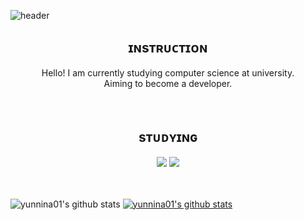 ![header](https://capsule-render.vercel.app/api?type=waving&color=auto&height=230&section=header&text=Hi!%20I’m%20TaeHyun&fontSize=50&fontAlignY=35&desc=Aiming%20for%20developer!&descSize=20&descAlign=58&descAlignY=50)

<div align = center>
<h2>ɪɴsᴛʀᴜᴄᴛɪᴏɴ</h2>
Hello! I am currently studying computer science at university. <br>
Aiming to become a developer.
<br><br><br>
<h2>sᴛᴜᴅʏɪɴɢ</h2>
<img src="https://img.shields.io/badge/C-A8B9CC?style=flat-square&logo=C&logoColor=white"/>
<img src="https://img.shields.io/badge/Java-007396?style=flat-square&logo=Java&logoColor=white"/>
<br><br><br>
</div>

![yunnina01's github stats](https://github-readme-stats.vercel.app/api?username=yunnina01&show_icons=true)
[![yunnina01's github stats](https://github-readme-stats.vercel.app/api/top-langs/?username=yunnina01&show_icons=true&hide_border=true&title_color=004386&icon_color=004386&layout=compact)](https://github.com/yunnina01)

